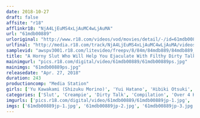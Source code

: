 ```yaml
---
date: 2018-10-27
draft: false
affsite: "r18"
afflinkr18: "NjA4LjEuMS4xLjAuMC4wLjAuMA"
url: "61mdb00889"
urloriginal: "http://www.r18.com/videos/vod/movies/detail/-/id=61mdb00889"
urlfinal: "http://media.r18.com/track/NjA4LjEuMS4xLjAuMC4wLjAuMA/videos/vod/movies/detail/-/id=61mdb00889"
samplevid: "awspv3001.r18.com/litevideo/freepv/8/84m/84mdb889/84mdb889_dmb_w.mp4"
title: "A Horny Slut Who Will Help You Ejaculate With Filthy Dirty Talk And Sex 34 Ladies/4 Hours Special 2"
mainimgurl: "pics.r18.com/digital/video/61mdb00889/61mdb00889ps.jpg"
mainimgs: "61mdb00889ps.jpg"
releasedate: "Apr. 27, 2018"
duration: 243
productioncomp: "Media Station"
girls: ['Yu Kawakami (Shizuku Morino)', 'Yui Hatano', 'Hibiki Otsuki', 'Yu Shinoda', 'Wakaba Onoue', 'Kaho Shibuya', 'Shuri Atomi', 'Yurina Aizawa', 'Anzu Hoshi', 'Sakura Kirishima']
categories: ['Slut', 'Creampie', 'Dirty Talk', 'Compilation', 'Over 4 Hours', 'Hi-Def']
imgurls: ['pics.r18.com/digital/video/61mdb00889/61mdb00889jp-1.jpg', 'pics.r18.com/digital/video/61mdb00889/61mdb00889jp-2.jpg', 'pics.r18.com/digital/video/61mdb00889/61mdb00889jp-3.jpg', 'pics.r18.com/digital/video/61mdb00889/61mdb00889jp-4.jpg', 'pics.r18.com/digital/video/61mdb00889/61mdb00889jp-5.jpg', 'pics.r18.com/digital/video/61mdb00889/61mdb00889jp-6.jpg', 'pics.r18.com/digital/video/61mdb00889/61mdb00889jp-7.jpg', 'pics.r18.com/digital/video/61mdb00889/61mdb00889jp-8.jpg', 'pics.r18.com/digital/video/61mdb00889/61mdb00889jp-9.jpg', 'pics.r18.com/digital/video/61mdb00889/61mdb00889jp-10.jpg', 'pics.r18.com/digital/video/61mdb00889/61mdb00889jp-11.jpg', 'pics.r18.com/digital/video/61mdb00889/61mdb00889jp-12.jpg', 'pics.r18.com/digital/video/61mdb00889/61mdb00889jp-13.jpg', 'pics.r18.com/digital/video/61mdb00889/61mdb00889jp-14.jpg', 'pics.r18.com/digital/video/61mdb00889/61mdb00889jp-15.jpg', 'pics.r18.com/digital/video/61mdb00889/61mdb00889jp-16.jpg', 'pics.r18.com/digital/video/61mdb00889/61mdb00889jp-17.jpg', 'pics.r18.com/digital/video/61mdb00889/61mdb00889jp-18.jpg', 'pics.r18.com/digital/video/61mdb00889/61mdb00889jp-19.jpg', 'pics.r18.com/digital/video/61mdb00889/61mdb00889jp-20.jpg']
imgs: ['61mdb00889jp-1.jpg', '61mdb00889jp-2.jpg', '61mdb00889jp-3.jpg', '61mdb00889jp-4.jpg', '61mdb00889jp-5.jpg', '61mdb00889jp-6.jpg', '61mdb00889jp-7.jpg', '61mdb00889jp-8.jpg', '61mdb00889jp-9.jpg', '61mdb00889jp-10.jpg', '61mdb00889jp-11.jpg', '61mdb00889jp-12.jpg', '61mdb00889jp-13.jpg', '61mdb00889jp-14.jpg', '61mdb00889jp-15.jpg', '61mdb00889jp-16.jpg', '61mdb00889jp-17.jpg', '61mdb00889jp-18.jpg', '61mdb00889jp-19.jpg', '61mdb00889jp-20.jpg']
---
```

